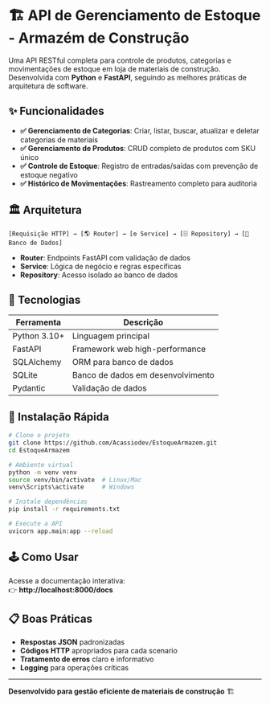 # 🏗️ API de Gerenciamento de Estoque - Armazém de Construção

Uma API RESTful completa para controle de produtos, categorias e movimentações de estoque em loja de materiais de construção. Desenvolvida com **Python** e **FastAPI**, seguindo as melhores práticas de arquitetura de software.

## ✨ Funcionalidades

- **✅ Gerenciamento de Categorias**: Criar, listar, buscar, atualizar e deletar categorias de materiais
- **✅ Gerenciamento de Produtos**: CRUD completo de produtos com SKU único
- **✅ Controle de Estoque**: Registro de entradas/saídas com prevenção de estoque negativo
- **✅ Histórico de Movimentações**: Rastreamento completo para auditoria

## 🏛️ Arquitetura

```
[Requisição HTTP] → [🌎 Router] → [⚙️ Service] → [🗄️ Repository] → [💾 Banco de Dados]
```

- **Router**: Endpoints FastAPI com validação de dados
- **Service**: Lógica de negócio e regras específicas
- **Repository**: Acesso isolado ao banco de dados

## 🚀 Tecnologias

| Ferramenta | Descrição |
|------------|-----------|
| Python 3.10+ | Linguagem principal |
| FastAPI | Framework web high-performance |
| SQLAlchemy | ORM para banco de dados |
| SQLite | Banco de dados em desenvolvimento |
| Pydantic | Validação de dados |

## 🏁 Instalação Rápida

```bash
# Clone o projeto
git clone https://github.com/Acassiodev/EstoqueArmazem.git
cd EstoqueArmazem

# Ambiente virtual
python -m venv venv
source venv/bin/activate  # Linux/Mac
venv\Scripts\activate     # Windows

# Instale dependências
pip install -r requirements.txt

# Execute a API
uvicorn app.main:app --reload
```

## 🕹️ Como Usar

Acesse a documentação interativa:  
👉 **http://localhost:8000/docs**

## 📋 Boas Práticas

- **Respostas JSON** padronizadas
- **Códigos HTTP** apropriados para cada scenario
- **Tratamento de erros** claro e informativo
- **Logging** para operações críticas

---

**Desenvolvido para gestão eficiente de materiais de construção** 🏗️
